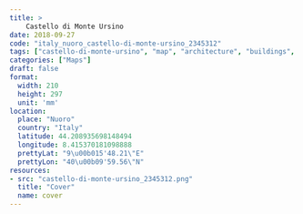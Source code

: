 ```yaml
---
title: > 
    Castello di Monte Ursino
date: 2018-09-27
code: "italy_nuoro_castello-di-monte-ursino_2345312"
tags: ["castello-di-monte-ursino", "map", "architecture", "buildings", "Nuoro", "Italy"]
categories: ["Maps"]
draft: false
format:
  width: 210
  height: 297
  unit: 'mm'
location:
  place: "Nuoro"
  country: "Italy"
  latitude: 44.208935698148494
  longitude: 8.415370181098888
  prettyLat: "9\u00b015'48.21\"E"
  prettyLon: "40\u00b09'59.56\"N"
resources:
- src: "castello-di-monte-ursino_2345312.png"
  title: "Cover"
  name: cover
---
```

